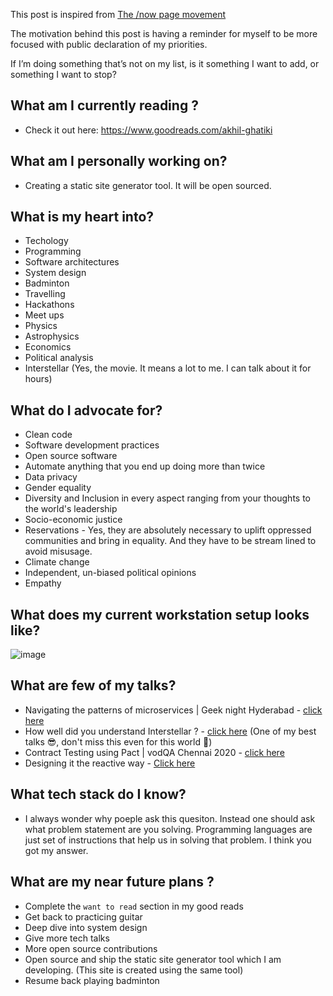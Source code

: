 This post is inspired from [The /now page movement](https://sive.rs/nowff)

The motivation behind this post is having a reminder for myself to be more focused with public declaration of my priorities.

If I’m doing something that’s not on my list, is it something I want to add, or something I want to stop?

## What am I currently reading ?

- Check it out here: https://www.goodreads.com/akhil-ghatiki

## What am I personally working on?

- Creating a static site generator tool. It will be open sourced.

## What is my heart into?

- Techology
- Programming
- Software architectures
- System design
- Badminton
- Travelling
- Hackathons
- Meet ups
- Physics
- Astrophysics
- Economics
- Political analysis
- Interstellar (Yes, the movie. It means a lot to me. I can talk about it for hours)

## What do I advocate for?

- Clean code
- Software development practices
- Open source software
- Automate anything that you end up doing more than twice
- Data privacy
- Gender equality
- Diversity and Inclusion in every aspect ranging from your thoughts to the world's leadership
- Socio-economic justice
- Reservations - Yes, they are absolutely necessary to uplift oppressed communities and bring in equality. And they have to be stream lined to avoid misusage.
- Climate change
- Independent, un-biased political opinions
- Empathy

## What does my current workstation setup looks like?

![image](/images/now/ws_setup.png)

## What are few of my talks?

- Navigating the patterns of microservices | Geek night Hyderabad - [click here](https://www.youtube.com/watch?v=fJozuGJjHao)
- How well did you understand Interstellar ? - [click here](https://drive.google.com/file/d/1qbsOZReYliWNxIyVxn0-BG6TmbDnjFpG/view?usp=sharing) (One of my best talks 😎, don't miss this even for this world 🤪)
- Contract Testing using Pact | vodQA Chennai 2020 - [click here](https://www.youtube.com/watch?v=bNfhSLc6jF8&t=301s)
- Designing it the reactive way - [Click here](https://drive.google.com/file/d/1NqjUOA_7l7vUJxJQIxVUELGKOCjUxivd/view?usp=sharing)

## What tech stack do I know?

- I always wonder why poeple ask this quesiton. Instead one should ask what problem statement are you solving. Programming languages are just set of instructions that help us in solving that problem. I think you got my answer.

## What are my near future plans ?

- Complete the `want to read` section in my good reads
- Get back to practicing guitar
- Deep dive into system design
- Give more tech talks
- More open source contributions
- Open source and ship the static site generator tool which I am developing. (This site is created using the same tool)
- Resume back playing badminton
